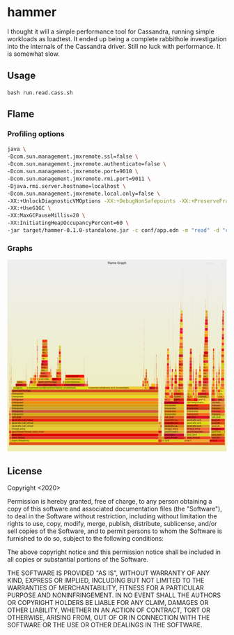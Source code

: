 # hammer

I thought it will a simple performance tool for Cassandra, running simple workloads as loadtest. It ended up being a complete rabbithole investigation into the internals of the Cassandra driver. Still no luck with performance. It is somewhat slow.

## Usage


```
bash run.read.cass.sh
```

## Flame

### Profiling options

```bash
java \
-Dcom.sun.management.jmxremote.ssl=false \
-Dcom.sun.management.jmxremote.authenticate=false \
-Dcom.sun.management.jmxremote.port=9010 \
-Dcom.sun.management.jmxremote.rmi.port=9011 \
-Djava.rmi.server.hostname=localhost \
-Dcom.sun.management.jmxremote.local.only=false \
-XX:+UnlockDiagnosticVMOptions -XX:+DebugNonSafepoints -XX:+PreserveFramePointer \
-XX:+UseG1GC \
-XX:MaxGCPauseMillis=20 \
-XX:InitiatingHeapOccupancyPercent=60 \
-jar target/hammer-0.1.0-standalone.jar -c conf/app.edn -m "read" -d "cassandra"
```

### Graphs 



![Flame](./flame.svg)


## License

Copyright <2020> <LambdaInsight SARL>

Permission is hereby granted, free of charge, to any person obtaining a copy of this software and associated documentation files (the "Software"), to deal in the Software without restriction, including without limitation the rights to use, copy, modify, merge, publish, distribute, sublicense, and/or sell copies of the Software, and to permit persons to whom the Software is furnished to do so, subject to the following conditions:

The above copyright notice and this permission notice shall be included in all copies or substantial portions of the Software.

THE SOFTWARE IS PROVIDED "AS IS", WITHOUT WARRANTY OF ANY KIND, EXPRESS OR IMPLIED, INCLUDING BUT NOT LIMITED TO THE WARRANTIES OF MERCHANTABILITY, FITNESS FOR A PARTICULAR PURPOSE AND NONINFRINGEMENT. IN NO EVENT SHALL THE AUTHORS OR COPYRIGHT HOLDERS BE LIABLE FOR ANY CLAIM, DAMAGES OR OTHER LIABILITY, WHETHER IN AN ACTION OF CONTRACT, TORT OR OTHERWISE, ARISING FROM, OUT OF OR IN CONNECTION WITH THE SOFTWARE OR THE USE OR OTHER DEALINGS IN THE SOFTWARE.


